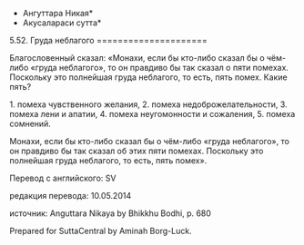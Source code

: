 * Ангуттара Никая*
* Акусалараси сутта*

5\.52\. Груда неблагого
\=\=\=\=\=\=\=\=\=\=\=\=\=\=\=\=\=\=\=\=\=

Благословенный сказал: «Монахи, если бы кто\-либо сказал бы о чём\-либо «груда неблагого», то он правдиво бы так сказал о пяти помехах\. Поскольку это полнейшая груда неблагого, то есть, пять помех\. Какие пять?

1\. помеха чувственного желания,
2\. помеха недоброжелательности,
3\. помеха лени и апатии,
4\. помеха неугомонности и сожаления,
5\. помеха сомнений\.

Монахи, если бы кто\-либо сказал бы о чём\-либо «груда неблагого», то он правдиво бы так сказал об этих пяти помехах\. Поскольку это полнейшая груда неблагого, то есть, пять помех»\.

Перевод с английского: SV

редакция перевода: 10\.05\.2014

источник: Anguttara Nikaya by Bhikkhu Bodhi, p\. 680

Prepared for SuttaCentral by Aminah Borg\-Luck\.